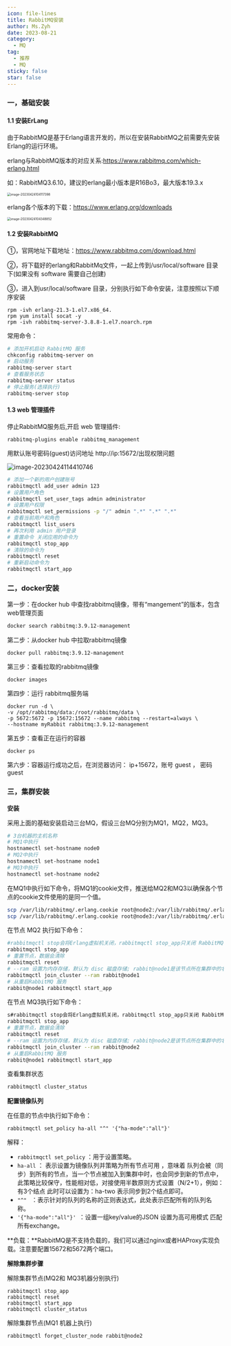 ```yaml
---
icon: file-lines
title: RabbitMQ安装
author: Ms.Zyh
date: 2023-08-21
category:
  - MQ
tag:
  - 推荐
  - MQ
sticky: false
star: false
---
```


### 一，基础安装

#### 1.1 安装ErLang

由于RabbitMQ是基于Erlang语言开发的，所以在安装RabbitMQ之前需要先安装Erlang的运行环境。

erlang与RabbitMQ版本的对应关系:https://www.rabbitmq.com/which-erlang.html

如：RabbitMQ3.6.10，建议的erlang最小版本是R16Bo3，最大版本19.3.x

<img src="http://img.zouyh.top/article-img/20240917135105343.png" alt="image-20230424104117398" style="zoom: 50%;" />



erlang各个版本的下载：https://www.erlang.org/downloads

<img src="http://img.zouyh.top/article-img/20240917135105341.png" alt="image-20230424104348852" style="zoom:50%;" />





#### 1.2 安装RabbitMQ

①，官网地址下载地址：https://www.rabbitmq.com/download.html

②，将下载好的erlang和RabbitMq文件，一起上传到/usr/local/software 目录下(如果没有 software 需要自己创建) 

③，进入到usr/local/software 目录，分别执行如下命令安装，注意按照以下顺序安装

```
rpm -ivh erlang-21.3-1.el7.x86_64.
rpm yum install socat -y 
rpm -ivh rabbitmq-server-3.8.8-1.el7.noarch.rpm 
```

常用命令：

```sh
# 添加开机启动 RabbitMQ 服务        
chkconfig rabbitmq-server on 
# 启动服务
rabbitmq-server start  
# 查看服务状态
rabbitmq-server status 
# 停止服务(选择执行)
rabbitmq-server stop  
```

####   1.3 web 管理插件

停止RabbitMQ服务后,开启 web 管理插件:               

```
rabbitmq-plugins enable rabbitmq_management
```

用默认账号密码(guest)访问地址 http://ip:15672/出现权限问题 

![image-20230424114410746](http://img.zouyh.top/article-img/20240917135105342.png)

```sh
# 添加一个新的用户创建账号      
rabbitmqctl add_user admin 123
# 设置用户角色 
rabbitmqctl set_user_tags admin administrator     
# 设置用户权限 
rabbitmqctl set_permissions -p "/" admin ".*" ".*" ".*" 
# 查看当前用户和角色 
rabbitmqctl list_users 
# 再次利用 admin 用户登录
# 重置命令 关闭应用的命令为
rabbitmqctl stop_app 
# 清除的命令为 
rabbitmqctl reset
# 重新启动命令为 
rabbitmqctl start_app
```

### 二，docker安装

第一步：在docker hub 中查找rabbitmq镜像，带有“mangement”的版本，包含web管理页面

```dockerfile
docker search rabbitmq:3.9.12-management
```

第二步：从docker hub 中拉取rabbitmq镜像

```
docker pull rabbitmq:3.9.12-management
```

第三步：查看拉取的rabbitmq镜像

```
docker images
```

第四步：运行 rabbitmq服务端

```
docker run -d \
-v /opt/rabbitmq/data:/root/rabbitmq/data \
-p 5672:5672 -p 15672:15672 --name rabbitmq --restart=always \
--hostname myRabbit rabbitmq:3.9.12-management
```

第五步：查看正在运行的容器

```
docker ps 
```

第六步：容器运行成功之后，在浏览器访问： ip+15672，账号 guest ， 密码 guest

### 三，集群安装

**安装**

采用上面的基础安装启动三台MQ，假设三台MQ分别为MQ1，MQ2，MQ3。

```sh
# 3台机器的主机名称
# MQ1中执行
hostnamectl set‐hostname node0
# MQ2中执行
hostnamectl set‐hostname node1
# MQ3中执行
hostnamectl set‐hostname node2
```

在MQ1中执行如下命令，将MQ1的cookie文件，推送给MQ2和MQ3以确保各个节点的cookie文件使用的是同一个值。

```sh
scp /var/lib/rabbitmq/.erlang.cookie root@node2:/var/lib/rabbitmq/.erlang.cookie 
scp /var/lib/rabbitmq/.erlang.cookie root@node3:/var/lib/rabbitmq/.erlang.cookie
```

在节点 MQ2 执行如下命令：                 

```sh
#rabbitmqctl stop会将Erlang虚拟机关闭，rabbitmqctl stop_app只关闭 RabbitMQ 服务
rabbitmqctl stop_app
# 重置节点，数据会清除
rabbitmqctl reset  
# --ram 设置为内存存储，默认为 disc 磁盘存储; rabbit@node1是该节点所在集群中的名称，node2指定就是hostname的名称
rabbitmqctl join_cluster --ram rabbit@node1 
# 从重启RabbitMQ 服务
rabbit@node1 rabbitmqctl start_app  
```

在节点 MQ3执行如下命令：  

```sh
s#rabbitmqctl stop会将Erlang虚拟机关闭，rabbitmqctl stop_app只关闭 RabbitMQ 服务
rabbitmqctl stop_app
# 重置节点，数据会清除
rabbitmqctl reset  
# --ram 设置为内存存储，默认为 disc 磁盘存储; rabbit@node2是该节点所在集群中的名称，node2指定就是hostname的名称
rabbitmqctl join_cluster --ram rabbit@node2
# 从重启RabbitMQ 服务
rabbit@node1 rabbitmqctl start_app
```

查看集群状态 

```sh
rabbitmqctl cluster_status      
```

**配置镜像队列**

在任意的节点中执行如下命令：

```
rabbitmqctl set_policy ha-all "^" '{"ha-mode":"all"}'
```

解释：
-  `rabbitmqctl set_policy` ：用于设置策略。
- `ha-all` ： 表示设置为镜像队列并策略为所有节点可用 ，意味着 队列会被（同步）到所有的节点，当一个节点被加入到集群中时，也会同步到新的节点中，此策略比较保守，性能相对低，对接使用半数原则方式设置（N/2+1），例如：有3个结点 此时可以设置为：ha-two 表示同步到2个结点即可。
- `"^" ` ：表示针对的队列的名称的正则表达式，此处表示匹配所有的队列名称。
- `'{"ha-mode":"all"}' `：设置一组key/value的JSON 设置为高可用模式 匹配所有exchange。

**负载：**RabbitMQ是不支持负载的，我们可以通过nginx或者HAProxy实现负载。注意要配置15672和5672两个端口。

**解除集群步骤**

解除集群节点(MQ2和 MQ3机器分别执行)           

```
rabbitmqctl stop_app  
rabbitmqctl reset  
rabbitmqctl start_app  
rabbitmqctl cluster_status 
```

 解除集群节点(MQ1 机器上执行)               

```
rabbitmqctl forget_cluster_node rabbit@node2              
```

